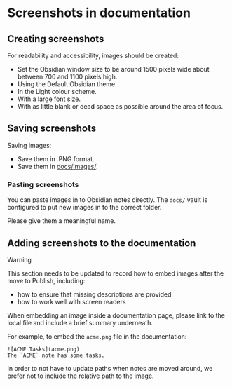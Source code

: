 # Screenshots in documentation

## Creating screenshots

For readability and accessibility, images should be created:

- Set the Obsidian window size to be around 1500 pixels wide about between 700 and 1100 pixels high.
- Using the Default Obsidian theme.
- In the Light colour scheme.
- With a large font size.
- With as little blank or dead space as possible around the area of focus.

## Saving screenshots

Saving images:

- Save them in .PNG format.
- Save them in [docs/images/](https://github.com/obsidian-tasks-group/obsidian-tasks/blob/main/docs/images/).

### Pasting screenshots

You can paste images in to Obsidian notes directly. The `docs/` vault is configured to put new images in to the correct folder.

Please give them a meaningful name.

## Adding screenshots to the documentation

> [!warning]
> This section needs to be updated to record how to embed images after the move to Publish, including:
>
> - how to ensure that missing descriptions are provided
> - how to work well with screen readers

When embedding an image inside a documentation page, please link to the local file and include a brief summary underneath.

For example, to embed the `acme.png` file in the documentation:

```text
![ACME Tasks](acme.png)
The `ACME` note has some tasks.
```

In order to not have to update paths when notes are moved around, we prefer not to include the relative path to the image.
